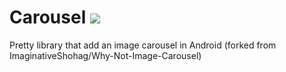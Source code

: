 # Carousel [![](https://jitpack.io/v/cappee/carousel.svg)](https://jitpack.io/#cappee/carousel)
Pretty library that add an image carousel in Android (forked from ImaginativeShohag/Why-Not-Image-Carousel)
